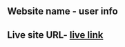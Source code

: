 ## Website name - user info

## Live site URL- [live link](https://667c7c4050c3bc0094872c82--delightful-crumble-b8b87b.netlify.app/)


